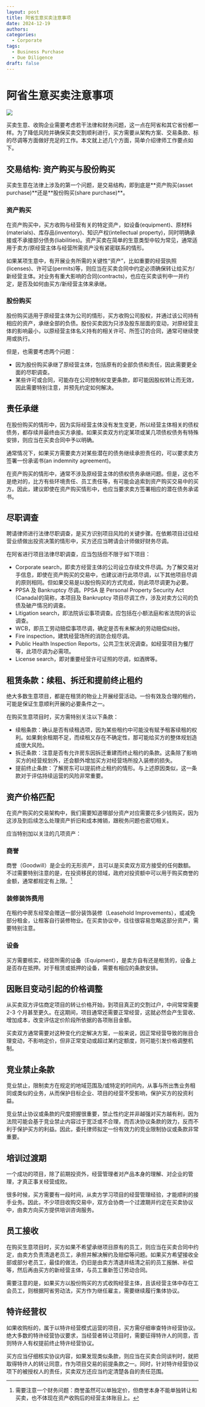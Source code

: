 ```yaml
---
layout: post
title: 阿省生意买卖注意事项
date: 2024-12-19
authors:
categories:
  - Corporate
tags:
  - Business Purchase
  - Due Diligence
draft: false
---
```


# 阿省生意买卖注意事项

<a href="https://lh3.googleusercontent.com/pw/AP1GczM65BsOHndGXpO7mMD9WuHw-ZB9Rb5QmjoaDCzb4NhvZ7sjaCubLz0dEIMVB7_SJ3nRIENwmw3yogorBz1AVTlqmbEBSwGPuyZF8G7JBfAkdldwNMk=w2400?source=screenshot.guru"> <img src="https://lh3.googleusercontent.com/pw/AP1GczM65BsOHndGXpO7mMD9WuHw-ZB9Rb5QmjoaDCzb4NhvZ7sjaCubLz0dEIMVB7_SJ3nRIENwmw3yogorBz1AVTlqmbEBSwGPuyZF8G7JBfAkdldwNMk=w600-h315-p-k" /> </a>

<!--more-->

买卖生意、收购企业需要考虑若干法律和财务问题，这一点在阿省和其它省份都一样。为了降低风险并确保买卖交割顺利进行，买方需要从架构方案、交易条款、标的尽调等方面做好充足的工作。本文就上述几个方面，简单介绍律师工作要点如下。

## 交易结构: 资产购买与股份购买

<p markdown="1" class="highlight red">买卖生意在法律上涉及的第一个问题，是交易结构，即到底是**资产购买(asset purchase)**还是**股份购买(share purchase)**。</p>

### 资产购买

在资产购买中，买方收购与经营有关的特定资产，如设备(equipment)、原材料(materials)、库存品(inventory)、知识产权(intellectual property)，同时明确承接或不承接部分债务(liabilities)。资产买卖在简单的生意类型中较为常见，通常适用于卖方/原经营主体与经营所需资产没有紧密联系的情形。

如果某项生意中，有开展业务所需的关键性“资产”，比如重要的经营执照(licenses)、许可证(permits)等，则应当在买卖合同中约定必须确保转让给买方/新经营主体。对业务有重大影响的合同(contracts)，也应在买卖谈判中一并约定，是否及如何由买方/新经营主体来承继。

### 股份购买

股份购买适用于原经营主体为公司的情形，买方收购公司股权，并通过该公司持有相应的资产，承继全部的负债。股份买卖因为只涉及股东层面的变动，对原经营主体的影响最小，以原经营主体名义持有的相关许可、所签订的合同，通常可继续使用或执行。

但是，也需要考虑两个问题：

- 因为股份购买承继了原经营主体，包括原有的全部负债和责任，因此需要更全面的尽职调查。
- 某些许可或合同，可能存在公司控制权变更条款，即可能因股权转让而无效，因此需要特别注意，并预先约定如何解决。

## 责任承继

在股份购买的情形中，因为实际经营主体没有发生变更，所以经营主体相关的债权债务，都存续并最终由买方承接。如果买卖双方约定某项或某几项债权债务有特殊安排，则应当在买卖合同中予以明确。

通常情况下，如果买方需要卖方对某些潜在的债务继续承担责任的，可以要求卖方签署一份承诺书(an indemnity agreement)。

在资产购买的情形中，通常不涉及原经营主体的债权债务承继问题。但是，这也不是绝对的，比方有些环境责任、员工责任等，有可能会追索到资产购买交易中的买方。因此，建议即使在资产购买情形中，也应当要求卖方签署相应的潜在债务承诺书。

## 尽职调查

聘请律师进行法律尽职调查，是买方识别项目风险的关键步骤。在依赖项目过往经营业绩做出投资决策的情形中，买方还应当聘请会计师做好财务尽调。

在阿省进行项目法律尽职调查，应当包括但不限于如下项目：

- Corporate search，即卖方经营主体的公司设立存续文件尽调。为了解交易对手信息，即使在资产购买的交易中，也建议进行此项尽调，以下其他项目尽调的原则相同。但如果交易是以股份购买的方式完成，则此项尽调更为必要。
- PPSA 及 Bankruptcy 尽调。PPSA 是 Personal Property Security Act (Canada)的简称，本项目及 Bankruptcy 项目尽调工作，涉及对卖方公司的负债及破产情况的调查。
- Litigation search，即法院诉讼事项调查。应包括在小额法庭和省法院的诉讼调查。
- WCB，即员工劳动赔偿事项尽调，确定是否有未解决的劳动赔偿纠纷。
- Fire inspection，建筑经营场所的消防合规尽调。
- Public Health Inspection Reports，公共卫生状况调查。如经营项目为餐厅等，此项尽调为必需项。
- License search，即对重要经营许可证照的尽调，如酒牌等。

## 租赁条款：续租、拆迁和提前终止租约

绝大多数生意项目，都是在租赁的物业上开展经营活动。一份有效及合理的租约，可能是保证生意顺利开展的必要条件之一。

在购买生意项目时，买方需特别关注以下条款：

- 续租条款：确认是否有续租选项，因为某些租约中可能没有赋予租客续租的权利。如果剩余租期不足，而续租又存在不确定性，那可能给买方的整体规划造成很大风险。
- 拆迁条款：注意是否有允许房东因拆迁重建而终止租约的条款。这条除了影响买方的经营规划外，还会额外增加买方对经营场所投入装修的损失。
- 提前终止条款：了解房东可以提前终止租约的情形。与上述原因类似，这一条款对于评估持续运营的风险非常重要。

## 资产价格匹配

在资产购买的交易架构中，我们需要知道哪部分资产对应需要花多少钱购买，因为这涉及到后续怎么处理资产折旧和成本摊销，跟税务问题也密切相关。

应当特别加以关注的几项资产：

### 商誉

商誉（Goodwill）是企业的无形资产，且可以是买卖双方双方接受的任何数额。不过需要特别注意的是，在投资移民的领域，政府对投资额中可以用于购买商誉的金额，通常都规定有上限。[^1]

[^1]: 需要注意一个财务问题：商誉虽然可以单独定价，但商誉本身不能单独转让和买卖，也不体现在资产收购后的经营主体账目上。

### 装修装饰费用

在租约中房东经常会赠送一部分装饰装修（Leasehold Improvements），或减免部分租金，让租客自行装修物业。在买卖协议中，往往很容易忽略这部分资产，需要特别注意。

### 设备

买方需要核实，经营所需的设备（Equipment），是卖方自有还是租赁的，设备上是否存在抵押。对于租赁或抵押的设备，需要有相应的条款安排。

## 因账目变动引起的价格调整

从买卖双方评估商定项目的转让价格开始，到项目真正的交割过户，中间常常需要 2-3 个月甚至更久。在这期间，项目通常还需要正常经营，这就必然会产生营收、增加成本，改变评估定价阶段所依据的各项账目金额。

买卖双方通常需要对这种变化约定解决方案，一般来说，因正常经营导致的账目合理变动，不影响定价，但非正常变动或超过某约定额度，则可能引发价格调整机制。

## 竞业禁止条款

竞业禁止，限制卖方在规定的地域范围及/或特定的时间内，从事与所出售业务相同或类似的业务，从而保护目标企业、项目的经营不受影响，保护买方的投资利益。

竞业禁止协议或条款的尺度把握很重要，禁止性约定并非越强对买方越有利，因为法院可能会基于竞业禁止内容过于宽泛或不合理，而否决协议条款的效力，反而不利于保护买方的利益。因此，委托律师拟定一份有效力的竞业限制协议或条款非常重要。

## 培训过渡期

一个成功的项目，除了前期投资外，经营管理者对产品本身的理解、对企业的管理，才真正事关经营成败。

很多时候，买方需要有一段时间，从卖方学习项目的经营管理经验，才能顺利的接手业务。因此，不少项目收购交易中，双方会协商一个过渡期并约定在买卖协议中，由卖方向买方提供培训咨询服务。

## 员工接收

在购买生意项目时，买方如果不希望承继项目原有的员工，则应当在买卖合同中约定，由卖方负责清退老员工，承担并解决解约及赔偿等问题。如果买方希望接收全部或部分老员工，最佳的做法，仍旧是由卖方清退并结清之前的员工报酬、补偿等，然后再由买方的新经营主体，与员工重新签订劳动合同。

需要注意的是，如果买方以股份购买的方式收购经营主体，且该经营主体中存在工会员工，则根据阿省劳动法，买方作为继任雇主，需要继续履行集体协议。

## 特许经营权

如果收购标的，属于以特许经营模式运营的项目，买方需仔细审查特许经营协议。绝大多数的特许经营协议要求，当经营者转让项目时，需要征得特许人的同意，否则特许人有权提前终止特许经营协议。

买方应当仔细核实协议内容，如果发现类似条款，则应当在买卖合同谈判时，就把取得特许人的转让同意，作为项目交易的前提条款之一。同时，针对特许经营协议项下的被授权人的责任，买卖双方还应当约定清楚各自的责任范围。
